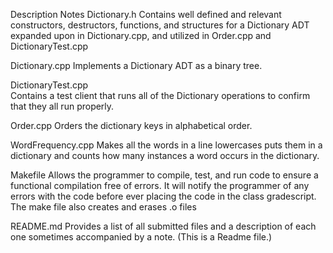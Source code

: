 
Description
Notes
Dictionary.h 
Contains well defined and relevant constructors, destructors, functions, and structures for a Dictionary ADT expanded upon in Dictionary.cpp, and utilized in Order.cpp and DictionaryTest.cpp


Dictionary.cpp 
Implements a Dictionary ADT as a binary tree.


DictionaryTest.cpp  
Contains a test client that runs all of the Dictionary operations to confirm that they all run properly.


Order.cpp
Orders the dictionary keys in alphabetical order.


WordFrequency.cpp
Makes all the words in a line lowercases puts them in a dictionary and counts how many instances a word occurs in the dictionary.


Makefile 
Allows the programmer to compile, test, and run code to ensure a functional compilation free of errors. It will notify the programmer of any errors with the code before ever placing the code in the class gradescript. The make file also creates and erases .o files 


README.md
Provides a list of all submitted files and a description of each one sometimes accompanied by a note. (This is a Readme file.)





